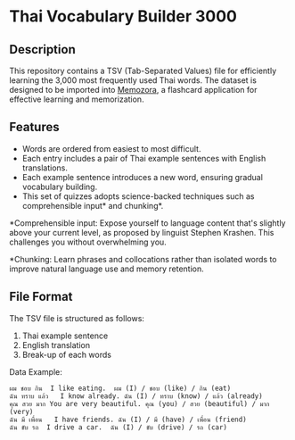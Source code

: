 # Thai Vocabulary Builder 3000

## Description

This repository contains a TSV (Tab-Separated Values) file for efficiently learning the 3,000 most frequently used Thai words. The dataset is designed to be imported into [Memozora](https://memozora.com), a flashcard application for effective learning and memorization.

## Features

- Words are ordered from easiest to most difficult.
- Each entry includes a pair of Thai example sentences with English translations.
- Each example sentence introduces a new word, ensuring gradual vocabulary building.
- This set of quizzes adopts science-backed techniques such as comprehensible input* and chunking*.

\*Comprehensible input: Expose yourself to language content that's slightly above your current level, as proposed by linguist Stephen Krashen. This challenges you without overwhelming you.

\*Chunking: Learn phrases and collocations rather than isolated words to improve natural language use and memory retention.

## File Format

The TSV file is structured as follows:

1. Thai example sentence
2. English translation
3. Break-up of each words

Data Example:

```
ผม ชอบ กิน	I like eating.	ผม (I) / ชอบ (like) / กิน (eat)
ฉัน ทราบ แล้ว	I know already.	ฉัน (I) / ทราบ (know) / แล้ว (already)
คุณ สวย มาก	You are very beautiful.	คุณ (you) / สวย (beautiful) / มาก (very)
ฉัน มี เพื่อน	I have friends.	ฉัน (I) / มี (have) / เพื่อน (friend)
ฉัน ขับ รถ	I drive a car.	ฉัน (I) / ขับ (drive) / รถ (car)
```
